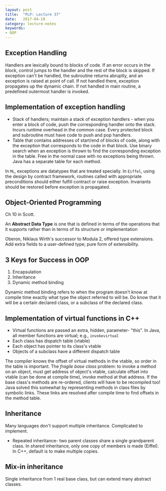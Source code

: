 ```yaml
---
layout: post
title:  "PLP: Lecture 37"
date:   2017-04-10
category: lecture-notes
keywords:
- OOP
---
```


## Exception Handling

Handlers are lexically bound to blocks of code. If an error occurs in the block, control jumps to the handler and the rest of the block is skipped. If exception can't be handled, the subroutine returns abruptly, and an exception is raised at point of call. If not handled there, exception propagates up the dynamic chain. If not handled in main routine, a predefined outermost handler is invoked.

## Implementation of exception handling

* Stack of handlers; maintain a stack of exception handlers - when you enter a block of code, push the corresponding handler onto the stack. Incurs runtime overhead in the common case. Every protected block and subroutine must have code to push and pop handlers.
* Table that contains addresses of start/end of blocks of code, along with the exception that corresponds to the code in that block. Use binary search when an exception is thrown to find the corresponding exception in the table. Free in the normal case with no exceptions being thrown. Java has a separate table for each method.

In `ML`, exceptions are datatypes that are treated specially. In `Eiffel`, using the design by contract framework, routines called with appropriate preconditions should either fulfill contract or raise exception. Invariants should be restored before exception is propagated.

## Object-Oriented Programming

Ch 10 in Scott.

An **Abstract Data Type** is one that is defined in terms of the operations that it supports rather than in terms of its structure or implementation

Oberon, Niklaus Wirth's successor to Modula 2, offered type extensions. Add extra fields to a user-defined type; pure form of extensibility.

## 3 Keys for Success in OOP

1. Encapsulation
2. Inheritance
3. Dynamic method binding

Dynamic method binding refers to when the program doesn't know at compile time exactly what type the object referred to will be. Do know that it will be a certain declared class, or a subclass of the declared class. 

## Implementation of virtual functions in C++

* Virtual functions are passed an extra, hidden, parameter- "this". In Java, all member functions are virtual; e.g., `invokevirtual`
* Each class has dispatch table (vtable)
* Each object has pointer to its class's vtable
* Objects of a subclass have a different dispatch table

The compiler knows the offset of virtual methods in the vtable, so order in the table is important. The *fragile base class* problem: to invoke a method on an object, must get address of object's vtable, calculate offset into vtable (can be done at compile time), invoke method at that address. If the base class's methods are re-ordered, clients will have to be recompiled too! Java solved this somewhat by representing methods in class files by symbolic links. These links are resolved after compile time to find offsets in the method table.

## Inheritance

Many languages don't support multiple inheritance. Complicated to implement.

* Repeated inheritance- two parent classes share a single grandparent class. In shared inheritance, only one copy of members is made (Eiffel). In C++, default is to make multiple copies. 

## Mix-in inheritance

Single inheritance from 1 real base class, but can extend many abstract classes. 